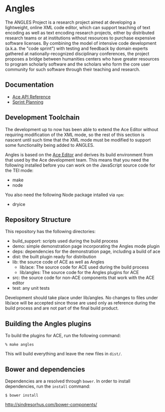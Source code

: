 # Angles

The ANGLES Project is a research project aimed at developing a 
lightweight, online XML code editor, which can support teaching of 
text encoding as well as text encoding research projects, either by 
distributed research teams or at institutions without resources to 
purchase expensive software licenses. By combining the model of 
intensive code development (a.k.a. the "code sprint") with testing 
and feedback by domain experts gathered at nationally-recognized 
disciplinary conferences, the project proposes a bridge between 
humanities centers who have greater resources to program scholarly 
software and the scholars who form the core user community for such 
software through their teaching and research.

## Documentation

* [Ace API Reference](http://ace.ajax.org/#nav=api)
* [Sprint Planning](https://github.com/umd-mith/angles/wiki/Sprint-Planning)

## Development Toolchain

The development up to now has been able to extend the Ace Editor without
requiring modification of the XML mode, so the rest of this section is
nascent until such time that the XML mode must be modified to support some
functionality being added to ANGLES.

Angles is based on the [Ace Editor](http://ace.ajax.org/) and derives its
build environment from that used by the Ace development team. This means that
you need the following installed before you can work on the JavaScript
source code for the TEI mode:

* make
* node

You also need the following Node package intalled via `npm`:

* dryice

## Repository Structure

This repository has the following directories:

* build\_support: scripts used during the build process
* demo: simple demonstration page incorporating the Angles mode plugin
* deps: dependencies for the demonstration page, including a build of ace
* dist: the built plugin ready for distribution
* lib: the source code of ACE as well as Angles
    - lib/ace: The source code for ACE used during the build process
    - lib/angles: The source code for the Angles plugins for ACE
* src: the source code for non-ACE components that work with the ACE editor
* test: any unit tests

Development should take place under lib/angles. No changes to files under
lib/ace will be accepted since those are used only as reference during the
build process and are not part of the final build product.

## Building the Angles plugins

To build the plugins for ACE, run the following command:

    % make angles

This will build everything and leave the new files in `dist/`.


## Bower and dependencies

Dependencies are a resolved through `bower`. In order to install
dependencies, run the `install` command:

```
$ bower install
```

http://sindresorhus.com/bower-components/

